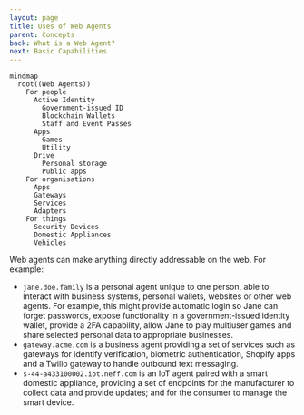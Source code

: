 ```yaml
---
layout: page
title: Uses of Web Agents
parent: Concepts
back: What is a Web Agent?
next: Basic Capabilities
---
```

```mermaid
mindmap
  root((Web Agents))
    For people
      Active Identity
        Government-issued ID
        Blockchain Wallets
        Staff and Event Passes
      Apps
        Games
        Utility
      Drive
        Personal storage
        Public apps
    For organisations
      Apps
      Gateways
      Services
      Adapters
    For things
      Security Devices
      Domestic Appliances
      Vehicles
```

Web agents can make anything directly addressable on the web. For example:

  - `jane.doe.family` is a personal agent unique to one person, able to interact with business systems, personal wallets, websites or other web agents. For
    example, this might provide automatic login so Jane can forget passwords, expose functionality in a government-issued identity wallet, provide a 2FA capability,
    allow Jane to play multiuser games and share selected personal data to appropriate businesses.
  - `gateway.acme.com` is a business agent providing a set of services such as gateways for identify verification,
    biometric authentication, Shopify apps and a Twilio gateway to handle outbound text messaging.
  - `s-44-a433100002.iot.neff.com` is an IoT agent paired with a smart domestic appliance, providing
    a set of endpoints for the manufacturer to collect data and provide updates; and for the consumer to manage the smart device.
